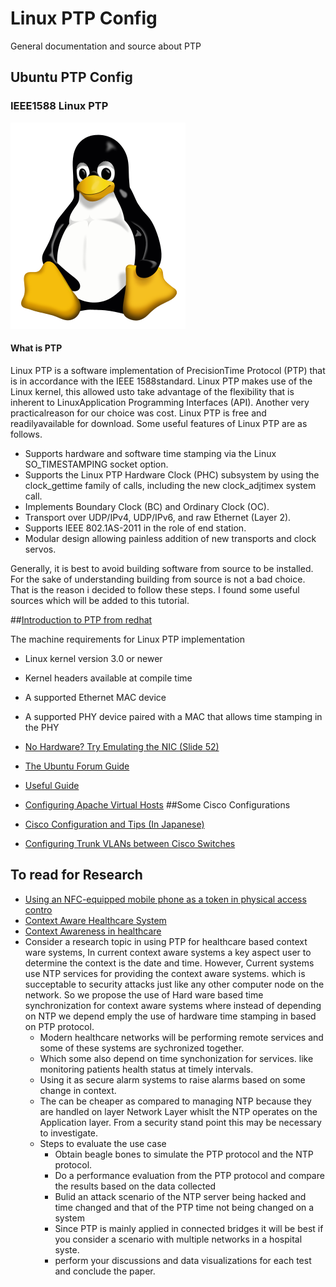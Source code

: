 # Linux PTP Config
General documentation and source about PTP

## Ubuntu PTP Config
### IEEE1588 Linux PTP
![Penguin Time](/Tux.png?raw=true "Tux")

#### What is PTP
Linux PTP is a software implementation of PrecisionTime Protocol (PTP) that is in accordance with the IEEE 1588standard.  Linux PTP makes use of the Linux kernel, this allowed usto take advantage of the flexibility that is inherent to LinuxApplication Programming Interfaces (API).  Another very practicalreason for our choice was cost.  Linux PTP is free and readilyavailable for download. Some useful features of Linux PTP are as follows.

* Supports hardware and software time stamping via the Linux SO_TIMESTAMPING socket option.    
* Supports the Linux PTP Hardware Clock (PHC) subsystem by using the clock_gettime family of calls, including the new clock_adjtimex    system call.    
* Implements Boundary Clock (BC) and Ordinary Clock (OC).    
* Transport over UDP/IPv4, UDP/IPv6, and raw Ethernet (Layer 2).    
* Supports IEEE 802.1AS-2011 in the role of end station.    
* Modular design allowing painless addition of new transports and clock servos.

Generally, it is best to avoid building software from source to be installed. For the sake of understanding building from source is not a bad choice. That is the reason i decided to follow these steps. I found some useful sources which will be added to this tutorial.



##[Introduction to PTP from redhat](https://access.redhat.com/documentation/en-US/Red_Hat_Enterprise_Linux/6/html/Deployment_Guide/ch-Configuring_PTP_Using_ptp4l.html)

The machine requirements for Linux PTP implementation     
* Linux kernel version 3.0 or newer    
* Kernel headers available at compile time    
* A supported Ethernet MAC device    
* A supported PHY device paired with a MAC that allows time stamping in the PHY

* [No Hardware? Try Emulating the NIC (Slide 52)](http://events.linuxfoundation.jp/sites/events/files/slides/lcjp14_ichikawa_0.pdf)
* [The Ubuntu Forum Guide](https://ubuntuforums.org/showthread.php?t=2327884)
* [Useful Guide](http://www.elinux.org/images/f/f9/Introduction_to_IEEE_1588_Precision_Time_Protocol_%28PTP%29_Using_Embedded_Linux_Systems.pdf)

* [Configuring Apache Virtual Hosts](https://serversforhackers.com/configuring-apache-virtual-hosts)
##Some Cisco Configurations
* [Cisco Configuration and Tips (In Japanese)](http://beginners-network.com/engineer_job_change.html)
* [Configuring Trunk VLANs between Cisco Switches](http://www.networkstraining.com/how-to-configure-vlans-on-a-cisco-switch/)

## To read for Research
* [Using an NFC-equipped mobile phone as
a token in physical access contro](essay.utwente.nl/65419/1/thesis_nfc_martijn_bolhuis_final.pdf)
* [Context Aware Healthcare System](http://www.ijimt.org/papers/432-D0142.pdf)
* [Context Awareness in healthcare](http://www3.nd.edu/~cpoellab/teaching/cse40816/papers/TD05.pdf)
* Consider a research topic in using PTP for healthcare based context ware systems, In current context aware systems a key aspect user to determine the context is the date and time. However, Current systems use NTP services for providing the context aware systems. which is succeptable to security attacks just like any other computer node on the network. So we propose the use of Hard ware based time synchronization for context aware systems where instead of depending on NTP we depend emply the use of hardware time stamping in based on PTP protocol. 
  * Modern healthcare networks will be performing remote services and some of these systems are sychronized together. 
  * Which some also depend on time synchonization for services. like monitoring patients health status at timely intervals.
  * Using it as secure alarm systems to raise alarms based on some change in context.
  * The can be cheaper as compared to managing NTP because they are handled on layer Network Layer whislt the NTP operates on the Application layer. From a security stand point this may be necessary to investigate.
  * Steps to evaluate the use case
      * Obtain beagle bones to simulate the PTP protocol and the NTP protocol.
      * Do a performance evaluation from the PTP protocol and compare the results based on the data collected 
      * Bulid an attack scenario of the NTP server being hacked and time changed and that of the PTP time not being changed on a system 
      * Since PTP is mainly applied in connected bridges it will be best if you consider a scenario with multiple networks in a hospital syste. 
      * perform your discussions and data visualizations for each test and conclude the paper.


